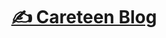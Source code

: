 <h1 style="text-align: center;">
  <a href="https://careteenl.github.io/blog/">✍️ Careteen Blog</a>
<h1>
